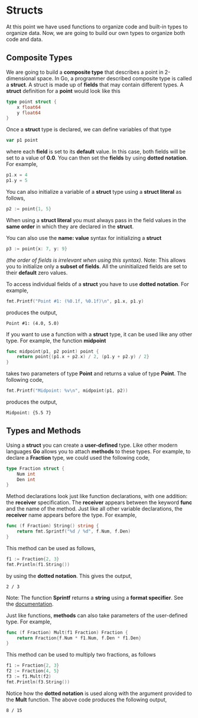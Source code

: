 # Structs

At this point we have used functions to organize code and built-in types to organize data.  Now, we are going to build our own types to organize both code and data.

## Composite Types

We are going to build a **composite type** that describes a point in 2-dimensional space. In Go, a programmer described composite type is called a **struct**.  A struct is made up of **fields** that may contain different types.  A **struct** definition for a **point** would look like this

```go
type point struct {
	x float64
	y float64
}
```

Once a **struct** type is declared, we can define variables of that type

```go
var p1 point
```

where each **field** is set to its **default** value.  In this case, both fields will be set to a value of **0.0**.  You can then set the **fields** by using **dotted notation**.  For example,

```go
p1.x = 4
p1.y = 5
```

You can also initialize a variable of a **struct** type using a **struct literal** as follows,

```go
p2 := point{1, 5}
```

When using a **struct literal** you must always pass in the field values in the **same order** in which they are declared in the **struct**.

You can also use  the **name: value** syntax for initializing a **struct**

```go
p3 := point{x: 7, y: 9}
```

_(the order of fields is irrelevant when using this syntax)_. Note:  This allows you to initialize only a **subset of fields**. All the uninitialized fields are set to their **default** zero values.

To access individual fields of a **struct** you have to use **dotted notation**.  For example,

```go
fmt.Printf("Point #1: (%0.1f, %0.1f)\n", p1.x, p1.y)
```

produces the output,

```
Point #1: (4.0, 5.0)
```

If you want to use a function with a **struct** type, it can be used like any other type.  For example, the function **midpoint**

```go
func midpoint(p1, p2 point) point {
	return point{(p1.x + p2.x) / 2, (p1.y + p2.y) / 2}
}
```

takes two parameters of type **Point** and returns a value of type **Point**.  The following code,

```go
fmt.Printf("Midpoint: %v\n", midpoint(p1, p2))
```

produces the output,

```
Midpoint: {5.5 7}
```

## Types and Methods

Using a **struct** you can create a **user-defined** type.  Like other modern languages **Go** allows you to attach **methods** to these types.  For example, to declare a **Fraction** type, we could used the following code,

```go
type Fraction struct {
	Num int
	Den int
}
```

Method declarations look just like function declarations, with one addition:  the **receiver** specification. The **receiver** appears between the keyword **func** and the name of the method.  Just like all other variable declarations, the **receiver** name appears before the type.  For example,

```go
func (f Fraction) String() string {
	return fmt.Sprintf("%d / %d", f.Num, f.Den)
}
```

This method can be used as follows,

```go
f1 := Fraction{2, 3}
fmt.Println(f1.String())
```

by using the **dotted notation**.  This gives the output,

```
2 / 3
```

Note:  The function **Sprintf** returns a **string** using a **format specifier**.  See the [documentation](https://pkg.go.dev/fmt?msclkid=870687ebaefe11ecaae0dbc15511b792#Sprintf).

Just like functions, **methods** can also take parameters of the user-defined type.  For example,

```go
func (f Fraction) Mult(f1 Fraction) Fraction {
	return Fraction{f.Num * f1.Num, f.Den * f1.Den}
}
```

This method can be used to multiply two fractions, as follows

```go
f1 := Fraction{2, 3}
f2 := Fraction{4, 5}
f3 := f1.Mult(f2)
fmt.Println(f3.String())
```

Notice how the **dotted notation** is used along with the argument provided to the **Mult** function.  The above code produces the following output,

```
8 / 15
```